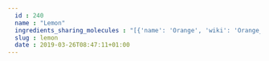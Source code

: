 ```yaml
---
  id : 240
  name : "Lemon"
  ingredients_sharing_molecules : "[{'name': 'Orange', 'wiki': 'Orange_(fruit)', 'id': 194, 'category': 'Fruit', 'common_molecules': [8186, 6549, 5280443, 5280598, 89594, 20797, 5281534, 7460, 7909, 6054, 17100, 79803, 7284, 527, 8094, 638278, 6072, 235284, 5320250, 8892, 643820, 5280511, 8842, 7461, 5367719, 13144, 442355, 4788, 637775, 5284507, 26049, 61020, 247, 8452, 6918391, 18818, 853433, 638011, 1889, 15394, 5280445, 288227, 637566, 240, 33931, 7462, 5365811, 7991, 8130, 798, 6569, 170833, 441005, 440917, 443158, 6561, 442428, 8164, 637542, 441484, 22311, 7438, 8194, 107971, 5284639, 10448, 11463, 338, 68077, 7288, 7463, 6508206, 9017, 11552, 8635, 1110, 1549025, 6050, 85704, 6654, 6986, 17868, 12391, 31291, 7439, 5318042, 31260, 2345, 5280863, 442501, 784, 10393, 439341, 7150, 6428986, 326240, 5280343, 1549026, 126, 7654, 7847, 445070, 768, 5354882, 323, 11230, 1183, 5281515, 9862, 5281553, 5281708, 637511, 8914, 8175, 31253, 6202, 5284503, 802, 957, 72, 61503, 999, 643941, 8167, 7794, 72344, 439246, 244, 8768, 5281654, 26447, 5363388, 439263, 1130, 454, 86609, 5281516, 107, 878, 644104, 444539, 5317319, 14896, 18635, 7858, 6989, 6616, 8857, 5315892, 403919, 11509, 180, 650, 8723, 6184, 643779, 6251, 16441, 439533, 11128, 1268142, 31289, 998]}, {'name': 'Mandarin Orange', 'wiki': 'Mandarin_orange', 'id': 242, 'category': 'Fruit Citrus', 'common_molecules': [8186, 6549, 5280443, 5280598, 89594, 20797, 5281534, 7460, 6054, 17100, 79803, 7284, 527, 8094, 638278, 6072, 235284, 5320250, 5363388, 643820, 5280511, 8842, 7461, 5367719, 13144, 442355, 4788, 637775, 5284507, 26049, 6986, 247, 61020, 8452, 62367, 6918391, 853433, 638011, 1889, 15394, 5280445, 288227, 637566, 240, 33931, 7462, 5365811, 5281167, 8130, 798, 6569, 2758, 170833, 441005, 443158, 6561, 442428, 8164, 637542, 441484, 22311, 7438, 8194, 107971, 5284639, 10448, 11463, 338, 68077, 7288, 8723, 6508206, 9017, 11552, 8635, 1110, 1549025, 6050, 85704, 6654, 7463, 17868, 12391, 31291, 7439, 5318042, 31260, 2345, 5280863, 442501, 784, 10393, 439341, 7150, 326240, 5280343, 1549026, 126, 7654, 7847, 445070, 768, 18818, 323, 11230, 1183, 5281515, 9862, 5281553, 5281708, 637511, 8914, 8175, 31253, 6202, 5284503, 802, 957, 72, 61503, 999, 643941, 8167, 7794, 72344, 439246, 244, 8768, 26447, 111037, 439263, 1130, 454, 86609, 5281516, 107, 878, 644104, 444539, 5317319, 14896, 18635, 7858, 6989, 6616, 8857, 5315892, 403919, 11509, 180, 650, 6184, 643779, 6251, 16441, 439533, 11128, 31289, 998]}, {'name': 'Lime', 'wiki': 'Key_lime', 'id': 241, 'category': 'Fruit Citrus', 'common_molecules': [89594, 6549, 5280443, 5280598, 20797, 7460, 6054, 17100, 79803, 7284, 527, 8094, 638278, 6072, 26447, 8892, 643820, 5280511, 650, 7461, 5367719, 13144, 442355, 4788, 637775, 5284507, 6986, 247, 61020, 8452, 6918391, 11142, 18818, 853433, 638011, 1889, 15394, 5280445, 637566, 240, 33931, 7462, 5365811, 8130, 798, 6569, 2758, 441005, 379, 443158, 6561, 442428, 637542, 441484, 22311, 8194, 107971, 5284639, 10448, 11463, 338, 7288, 8723, 8294, 11552, 8635, 1110, 1549025, 6050, 85704, 6654, 7463, 17868, 7439, 5318042, 31260, 2345, 5280863, 442501, 784, 10393, 439341, 7150, 6428986, 5280343, 1549026, 126, 7654, 7847, 445070, 768, 5354882, 323, 11230, 1183, 5281515, 9862, 5281553, 5281708, 637511, 8914, 8175, 31253, 6202, 5284503, 802, 957, 72, 61503, 999, 643941, 8167, 7794, 439246, 244, 8768, 5363388, 439263, 1130, 454, 5281516, 107, 878, 644104, 444539, 5317319, 14896, 18635, 7858, 6616, 8857, 5315892, 403919, 11509, 180, 6184, 643779, 6251, 16441, 439533, 11128, 1268142, 31289, 998]}, {'name': 'Ginger', 'wiki': 'Ginger', 'id': 333, 'category': 'Spice', 'common_molecules': [89594, 6549, 5280443, 5280598, 7460, 7909, 6054, 17100, 7284, 527, 8094, 638278, 6072, 6202, 5363388, 643820, 5280511, 8842, 7461, 5367719, 13144, 442355, 4788, 637775, 5284507, 26049, 61020, 247, 8452, 62367, 6918391, 11142, 853433, 31291, 1889, 15394, 5280445, 637566, 240, 33931, 7462, 5365811, 8130, 798, 6569, 2758, 170833, 441005, 440917, 379, 6561, 637542, 441484, 22311, 8194, 107971, 5284639, 10448, 5317319, 338, 7288, 7463, 6508206, 9017, 11552, 79803, 1110, 1549025, 6050, 6654, 6986, 638011, 5318042, 31260, 2345, 5280863, 442501, 784, 10393, 11527, 439341, 7150, 5280343, 1549026, 126, 7654, 7847, 445070, 768, 18818, 323, 11230, 1183, 5281515, 9862, 5281708, 637511, 8914, 8175, 31253, 5284503, 802, 957, 72, 61503, 643941, 999, 7794, 439246, 244, 8768, 26447, 111037, 439263, 1130, 454, 86609, 5281516, 107, 878, 644104, 444539, 11463, 14896, 18635, 7858, 6989, 6616, 8857, 5315892, 403919, 11509, 180, 650, 8723, 6184, 643779, 6251, 16441, 439533, 11128, 31289, 998]}, {'name': 'Pepper', 'wiki': 'Black_pepper', 'id': 339, 'category': 'Spice', 'common_molecules': [89594, 6549, 5280443, 5280598, 7460, 6054, 17100, 7284, 527, 8094, 638278, 6072, 5320250, 8892, 644104, 5280511, 8842, 7461, 5367719, 13144, 442355, 4788, 637775, 5284507, 26049, 6986, 247, 61020, 8452, 62367, 6918391, 11142, 853433, 638011, 1889, 15394, 5280445, 637566, 240, 33931, 7462, 62385, 5365811, 8130, 798, 6569, 2758, 170833, 441005, 440917, 6561, 10430, 637542, 441484, 22311, 107971, 5284639, 10448, 5317319, 338, 7288, 8723, 6508206, 9017, 8294, 11552, 79803, 1110, 1549025, 6050, 6654, 7463, 17868, 12391, 7439, 5318042, 31260, 2345, 5280863, 442501, 784, 10393, 439341, 7150, 5280343, 1549026, 126, 7654, 7847, 445070, 768, 18818, 323, 11230, 1183, 5281515, 9862, 5281553, 5281708, 637511, 31253, 6202, 5284503, 802, 111037, 72, 61503, 643941, 999, 7794, 439246, 244, 8768, 26447, 5363388, 439263, 1130, 454, 86609, 5281516, 107, 878, 444539, 11463, 14896, 18635, 7858, 6989, 6616, 8857, 5315892, 403919, 11509, 180, 650, 6184, 643779, 6251, 439533, 11128, 16441, 998]}]"
  slug : lemon
  date : 2019-03-26T08:47:11+01:00
---
```



